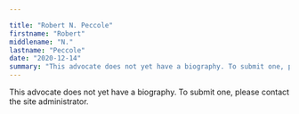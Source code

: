 ```yaml
---

title: "Robert N. Peccole"
firstname: "Robert"
middlename: "N."
lastname: "Peccole"
date: "2020-12-14"
summary: "This advocate does not yet have a biography. To submit one, please contact the site administrator."
---
```

This advocate does not yet have a biography. To submit one, please contact the site administrator.

